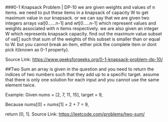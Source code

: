 ###0-1 Knapsack Problem | DP-10
we are given weights and values of n items. we need to put these items in a knapsack of capacity W to get maximum value in our knapsack.
or we can say that we are given two integers arrays val[0......n-1] and wt[0.....n-1] which represent values and weights associated with n items respectively. we are also given an integer W  which represents knapsack capacity.
find out the maximum value subset of val[] such that sum of the weights of this subset is smaller than or equal to W. but you cannot break an item, either pick the complete item or dont pick it(known as 0-1 property).
 
Source Link: https://www.geeksforgeeks.org/0-1-knapsack-problem-dp-10/


##Two Sum
an array is given in the question and you need to return the indices of two numbers such that they add up to a specific target. assume that there is only one solution for each input and you cannot use the same element twice. 

Example:
Given nums = [2, 7, 11, 15], target = 9,





Because nums[0] + nums[1] = 2 + 7 = 9,



return [0, 1].
Source Link: https://leetcode.com/problems/two-sum/
